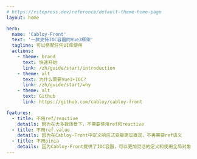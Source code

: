 ```yaml
---
# https://vitepress.dev/reference/default-theme-home-page
layout: home

hero:
  name: 'Cabloy-Front'
  text: '一款支持IOC容器的Vue3框架'
  tagline: 可以搭配任何UI库使用
  actions:
    - theme: brand
      text: 快速开始
      link: /zh/guide/start/introduction
    - theme: alt
      text: 为什么需要Vue3+IOC?
      link: /zh/guide/start/why
    - theme: alt
      text: Github
      link: https://github.com/cabloy/cabloy-front

features:
  - title: 不用ref/reactive
    details: 因为在大多数场景下，不需要使用ref和reactive
  - title: 不用ref.value
    details: 因为在Cabloy-Front中定义响应式变量更加直观，不再需要ref语义
  - title: 不用pinia
    details: 因为Cabloy-Front提供了IOC容器，可以更加灵活的定义和使用全局对象
---
```

